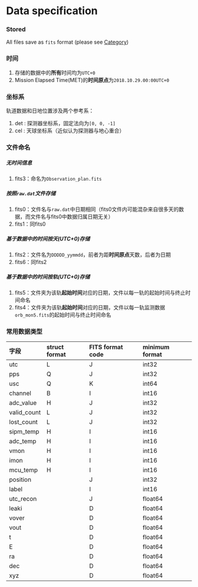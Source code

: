# Data specification

### Stored
All files save as `fits` format (please see [Category](./brief.html#id2))

### 时间
1. 存储的数据中的**所有**时间均为`UTC+0`
2. Mission Elapsed Time(MET)的**时间原点**为`2018.10.29.00:00UTC+0`

### 坐标系
轨道数据和日地位置涉及两个参考系：  
1. det : 探测器坐标系，固定法向为`[0, 0, -1]`
2. cel : 天球坐标系（近似认为探测器与地心重合）

### 文件命名
##### 无时间信息
1. fits3：命名为`Observation_plan.fits`

##### 按照`raw.dat`文件存储
1. fits0：文件名与`raw.dat`中日期相同（fits0文件内可能混杂来自很多天的数据，而文件名与fits0中数据归属日期无关）
2. fits1：同fits0

##### 基于数据中的时间按天(UTC+0)存储
1. fits2：文件名为`DDDDD_yymmdd`，前者为距**时间原点**天数，后者为日期
2. fits6：同fits2

##### 基于数据中的时间按轨(UTC+0)存储
1. fits5：文件夹为该轨**起始时间**对应的日期，文件以每一轨的起始时间与终止时间命名
2. fits4：文件夹为该轨**起始时间**对应的日期，文件以每一轨监测数据`orb_mon5.fits`的起始时间与终止时间命名

### 常用数据类型

| 字段        | struct format | FITS format code | minimum format |  
| :---------- | :------------ | :--------------- | :------------- |  
| utc         | L             | J                | int32          |  
| pps         | Q             | J                | int32          |  
| usc         | Q             | K                | int64          |  
| channel     | B             | I                | int16          |  
| adc_value   | H             | J                | int32          |  
| valid_count | L             | J                | int32          |  
| lost_count  | L             | J                | int32          |  
| sipm_temp   | H             | I                | int16          |  
| adc_temp    | H             | I                | int16          |  
| vmon        | H             | I                | int16          |  
| imon        | H             | I                | int16          |  
| mcu_temp    | H             | I                | int16          |  
| position    |               | J                | int32          |  
| label       |               | I                | int16          |  
| utc_recon   |               | J                | float64        |  
| leaki       |               | D                | float64        |  
| vover       |               | D                | float64        |  
| vout        |               | D                | float64        |  
| t           |               | D                | float64        |  
| E           |               | D                | float64        |  
| ra          |               | D                | float64        |  
| dec         |               | D                | float64        |  
| xyz         |               | D                | float64        |